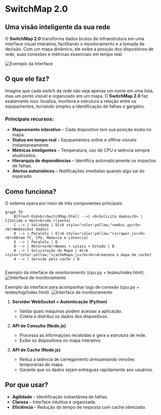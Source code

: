 # SwitchMap 2.0

## Uma visão inteligente da sua rede
O **SwitchMap 2.0** transforma dados brutos de infraestrutura em uma interface visual interativa, facilitando o monitoramento e a tomada de decisão. Com um mapa dinâmico, ele exibe a posição dos dispositivos de rede, suas conexões e métricas essenciais em tempo real.

![Exemplo da Interface](https://i.ibb.co/kszPr3S0/Captura-de-tela-2025-03-24-122716.png)

## O que ele faz?
Imagine que cada switch da rede não seja apenas um nome em uma lista, mas um ponto visível e organizado em um mapa. O **SwitchMap 2.0** faz exatamente isso: localiza, monitora e estrutura a relação entre os equipamentos, tornando simples a identificação de falhas e gargalos.

### Principais recursos:
- **Mapeamento interativo** – Cada dispositivo tem sua posição exata no mapa.
- **Status em tempo real** – Equipamentos online e offline visíveis instantaneamente.
- **Métricas inteligentes** – Temperatura, uso de CPU e latência sempre atualizados.
- **Hierarquia de dependências** – Identifica automaticamente os impactos de falhas.
- **Alertas automáticos** – Notificações imediatas quando algo sai do esperado.

## Como funciona?
O sistema opera por meio de três componentes principais:


```mermaid
graph TD
    B[Front-End<br>SwitchMap.html] -->| <b>Solicita dados</b> | C[Valida o Host<br>do cliente]
    C --> | Validado | D[<b style="color:yellow;">websc.py</b><br>WebSocket dados]
    D --> | Paralelo | E[<b style="color:yellow;">scraper.js</b><br>Obtem ºC, CPU, Memoria e Latencia]
    E --> | Paralelo | D
    D --> | Retorno<br>Nomes + Locais + Estado | B
    B --> | Solicitação do Mapa | A[<b style="color:yellow;">cacheMapa.js</b><br>Armazena o mapa em cache]
    A --> | Servido pelo cache | B
    
```

Exemplo da interface de monitoramento (cpu.py + testes/index.html):
![Interface de monitoramento](https://i.ibb.co/5WkgYzj4/Captura-de-tela-2025-03-31-122225.png)

Exemplo da interface para acompanhar logs de conexão (cpu.py + testes/log/index.html):
![Interface de monitoramento](https://i.ibb.co/7xjDr29K/Captura-de-tela-2025-03-31-125333.png)


1. **Servidor WebSocket + Autenticação (Python)**
   - Valida quais máquinas podem acessar a aplicação.
   - Coleta e distribui os dados dos dispositivos.

2. **API de Consulta (Node.js)**
   - Processa as informações recebidas e gera a estrutura de rede.
   - Exibe os dispositivos no mapa interativo.

3. **API de Cache (Node.js)**
   - Reduz a latência de carregamento armazenando versões temporárias do mapa.
   - Garante que os dados sejam entregues rapidamente aos usuários.

## Por que usar?
- **Agilidade** – Identificação instantânea de falhas.
- **Clareza** – Interface intuitiva e organizada.
- **Eficiência** – Redução do tempo de resposta com cache otimizado.
